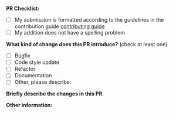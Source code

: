 
<!-- Pull request checklist : -->
**PR Checklist:**
- [ ] My submission is formatted according to the guidelines in the contribution guide [contributing guide]()
- [ ] My addition does not have a spelling problem

<!-- PULL REQUEST TEMPLATE -->
<!-- (Update "[ ]" to "[x]" to check a box) -->

**What kind of change does this PR introduce?** (check at least one)

- [ ] Bugfix
- [ ] Code style update
- [ ] Refactor
- [ ] Documentation
- [ ] Other, please describe:

**Briefly describe the changes in this PR**

**Other information:**
